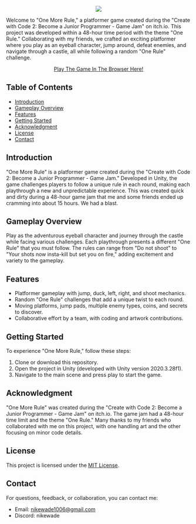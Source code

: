
<p align="center">
  <img src="https://i.imgur.com/RER0qZC_d.webp?maxwidth=760&fidelity=grand.png" />
</p>


Welcome to "One More Rule," a platformer game created during the "Create with Code 2: Become a Junior Programmer - Game Jam" on itch.io. This project was developed within a 48-hour time period with the theme "One Rule." Collaborating with my friends, we crafted an exciting platformer where you play as an eyeball character, jump around, defeat enemies, and navigate through a castle, all while following a random "One Rule" challenge.

<p align="center">
  <a href="https://nikewade.itch.io/one-more-rule">Play The Game In The Browser Here!</a>
</p>

## Table of Contents
- [Introduction](#introduction)
- [Gameplay Overview](#gameplay-overview)
- [Features](#features)
- [Getting Started](#getting-started)
- [Acknowledgment](#acknowledgment)
- [License](#license)
- [Contact](#contact)

## Introduction
"One More Rule" is a platformer game created during the "Create with Code 2: Become a Junior Programmer - Game Jam." Developed in Unity, the game challenges players to follow a unique rule in each round, making each playthrough a new and unpredictable experience.
This was created quick and dirty during a 48-hour game jam that me and some friends ended up cramming into about 15 hours. We had a blast.

## Gameplay Overview
Play as the adventurous eyeball character and journey through the castle while facing various challenges. Each playthrough presents a different "One Rule" that you must follow. The rules can range from "Do not shoot" to "Your shots now insta-kill but set you on fire," adding excitement and variety to the gameplay.

## Features
- Platformer gameplay with jump, duck, left, right, and shoot mechanics.
- Random "One Rule" challenges that add a unique twist to each round.
- Moving platforms, jump pads, multiple enemy types, coins, and secrets to discover.
- Collaborative effort by a team, with coding and artwork contributions.

## Getting Started
To experience "One More Rule," follow these steps:

1. Clone or download this repository.
2. Open the project in Unity (developed with Unity version 2020.3.28f1).
3. Navigate to the main scene and press play to start the game.

## Acknowledgment
"One More Rule" was created during the "Create with Code 2: Become a Junior Programmer - Game Jam" on itch.io. The game jam had a 48-hour time limit and the theme "One Rule." Many thanks to my friends who collaborated with me on this project, with one handling art and the other focusing on minor code details.

## License
This project is licensed under the [MIT License](LICENSE).

## Contact
For questions, feedback, or collaboration, you can contact me:
- Email: nikewade1006@gmail.com
- Discord: nikewade
